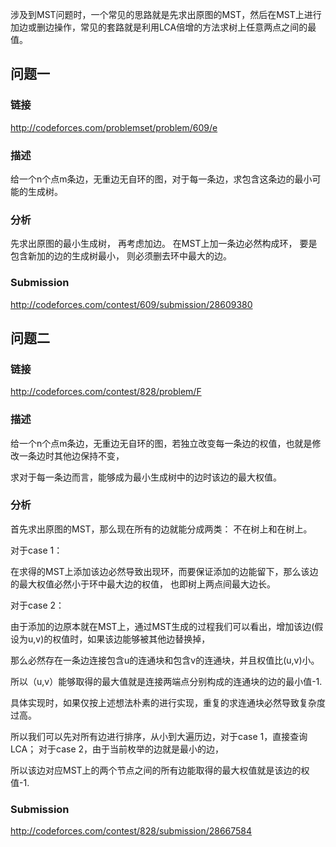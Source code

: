 
涉及到MST问题时，一个常见的思路就是先求出原图的MST，然后在MST上进行加边或删边操作，常见的套路就是利用LCA倍增的方法求树上任意两点之间的最值。

## 问题一

### 链接

http://codeforces.com/problemset/problem/609/e

### 描述

给一个n个点m条边，无重边无自环的图，对于每一条边，求包含这条边的最小可能的生成树。

### 分析

先求出原图的最小生成树， 再考虑加边。 在MST上加一条边必然构成环， 要是包含新加的边的生成树最小， 则必须删去环中最大的边。

### Submission

http://codeforces.com/contest/609/submission/28609380

## 问题二

### 链接

http://codeforces.com/contest/828/problem/F

### 描述

给一个n个点m条边，无重边无自环的图，若独立改变每一条边的权值，也就是修改一条边时其他边保持不变，

求对于每一条边而言，能够成为最小生成树中的边时该边的最大权值。

### 分析

首先求出原图的MST，那么现在所有的边就能分成两类： 不在树上和在树上。

对于case 1：

在求得的MST上添加该边必然导致出现环，而要保证添加的边能留下，那么该边的最大权值必然小于环中最大边的权值， 也即树上两点间最大边长。

对于case 2：

由于添加的边原本就在MST上，通过MST生成的过程我们可以看出，增加该边(假设为u,v)的权值时，如果该边能够被其他边替换掉，

那么必然存在一条边连接包含u的连通块和包含v的连通块，并且权值比(u,v)小。

所以（u,v）能够取得的最大值就是连接两端点分别构成的连通块的边的最小值-1.

具体实现时，如果仅按上述想法朴素的进行实现，重复的求连通块必然导致复杂度过高。

所以我们可以先对所有边进行排序，从小到大遍历边，对于case 1，直接查询LCA； 对于case 2，由于当前枚举的边就是最小的边，

所以该边对应MST上的两个节点之间的所有边能取得的最大权值就是该边的权值-1.

### Submission

http://codeforces.com/contest/828/submission/28667584
